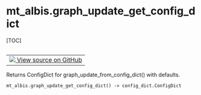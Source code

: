<!-- lint-g3mark -->

# mt_albis.graph_update_get_config_dict

[TOC]

<!-- Insert buttons and diff -->

<table class="tfo-notebook-buttons tfo-api nocontent" align="left">
<td>
  <a target="_blank" href="https://github.com/tensorflow/gnn/tree/master/tensorflow_gnn/models/mt_albis/config_dict.py#L22-L44">
    <img src="https://www.tensorflow.org/images/GitHub-Mark-32px.png" />
    View source on GitHub
  </a>
</td>
</table>

Returns ConfigDict for graph_update_from_config_dict() with defaults.

<pre class="devsite-click-to-copy prettyprint lang-py tfo-signature-link">
<code>mt_albis.graph_update_get_config_dict() -> config_dict.ConfigDict
</code></pre>

<!-- Placeholder for "Used in" -->
